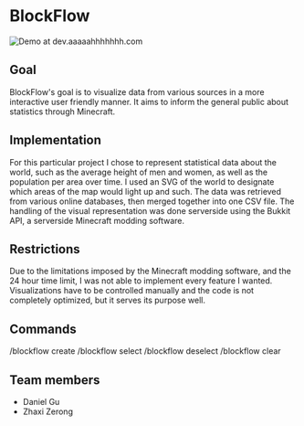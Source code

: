 # BlockFlow
![Demo at dev.aaaaahhhhhhh.com](https://i.imgur.com/Q53i7rc.png)

## Goal
BlockFlow's goal is to visualize data from various sources in a more interactive user friendly manner. It aims to inform the general public about statistics through Minecraft.

## Implementation
For this particular project I chose to represent statistical data about the world, such as the average height of men and women, as well as the population per area over time. I used an SVG of the world to designate which areas of the map would light up and such. The data was retrieved from various online databases, then merged together into one CSV file. The handling of the visual representation was done serverside using the Bukkit API, a serverside Minecraft modding software.

## Restrictions
Due to the limitations imposed by the Minecraft modding software, and the 24 hour time limit, I was not able to implement every feature I wanted. Visualizations have to be controlled manually and the code is not completely optimized, but it serves its purpose well.

## Commands
/blockflow create
/blockflow select <region>
/blockflow deselect
/blockflow clear

## Team members
- Daniel Gu
- Zhaxi Zerong
